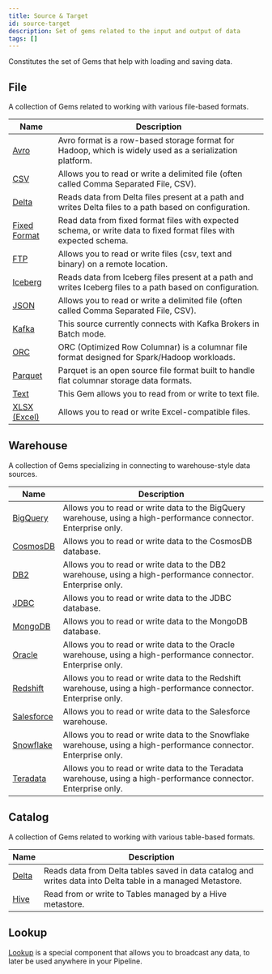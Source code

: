 ```yaml
---
title: Source & Target
id: source-target
description: Set of gems related to the input and output of data
tags: []
---
```


Constitutes the set of Gems that help with loading and saving data.

## File

A collection of Gems related to working with various file-based formats.

| Name                                | Description                                                                                                       |
| ----------------------------------- | ----------------------------------------------------------------------------------------------------------------- |
| [Avro](./file/avro)                 | Avro format is a row-based storage format for Hadoop, which is widely used as a serialization platform.           |
| [CSV](./file/csv)                   | Allows you to read or write a delimited file (often called Comma Separated File, CSV).                            |
| [Delta](./file/delta)               | Reads data from Delta files present at a path and writes Delta files to a path based on configuration.            |
| [Fixed Format](./file/fixed-format) | Read data from fixed format files with expected schema, or write data to fixed format files with expected schema. |
| [FTP](./file/ftp)                   | Allows you to read or write files (csv, text and binary) on a remote location.                                    |
| [Iceberg](./file/iceberg)           | Reads data from Iceberg files present at a path and writes Iceberg files to a path based on configuration.        |
| [JSON](./file/json)                 | Allows you to read or write a delimited file (often called Comma Separated File, CSV).                            |
| [Kafka](./file/kafka)               | This source currently connects with Kafka Brokers in Batch mode.                                                  |
| [ORC](./file/orc)                   | ORC (Optimized Row Columnar) is a columnar file format designed for Spark/Hadoop workloads.                       |
| [Parquet](./file/parquet)           | Parquet is an open source file format built to handle flat columnar storage data formats.                         |
| [Text](./file/text)                 | This Gem allows you to read from or write to text file.                                                           |
| [XLSX (Excel)](./file/xlsx)         | Allows you to read or write Excel-compatible files.                                                               |

## Warehouse

A collection of Gems specializing in connecting to warehouse-style data sources.

| Name                                 | Description                                                                                                       |
| ------------------------------------ | ----------------------------------------------------------------------------------------------------------------- |
| [BigQuery](./warehouse/bigquery)     | Allows you to read or write data to the BigQuery warehouse, using a high-performance connector. Enterprise only.  |
| [CosmosDB](./warehouse/cosmos)       | Allows you to read or write data to the CosmosDB database.                                                        |
| [DB2](./warehouse/db2)               | Allows you to read or write data to the DB2 warehouse, using a high-performance connector. Enterprise only.       |
| [JDBC](./warehouse/jdbc)             | Allows you to read or write data to the JDBC database.                                                            |
| [MongoDB](./warehouse/mongodb)       | Allows you to read or write data to the MongoDB database.                                                         |
| [Oracle](./warehouse/oracle)         | Allows you to read or write data to the Oracle warehouse, using a high-performance connector. Enterprise only.    |
| [Redshift](./warehouse/redshift)     | Allows you to read or write data to the Redshift warehouse, using a high-performance connector. Enterprise only.  |
| [Salesforce](./warehouse/salesforce) | Allows you to read or write data to the Salesforce warehouse.                                                     |
| [Snowflake](./warehouse/snowflake)   | Allows you to read or write data to the Snowflake warehouse, using a high-performance connector. Enterprise only. |
| [Teradata](./warehouse/teradata)     | Allows you to read or write data to the Teradata warehouse, using a high-performance connector. Enterprise only.  |

## Catalog

A collection of Gems related to working with various table-based formats.

| Name                           | Description                                                                                                 |
| ------------------------------ | ----------------------------------------------------------------------------------------------------------- |
| [Delta](./catalog-table/delta) | Reads data from Delta tables saved in data catalog and writes data into Delta table in a managed Metastore. |
| [Hive](./catalog-table/hive)   | Read from or write to Tables managed by a Hive metastore.                                                   |

## Lookup

[Lookup](./lookup) is a special component that allows you to broadcast any data, to later be used anywhere in your Pipeline.
